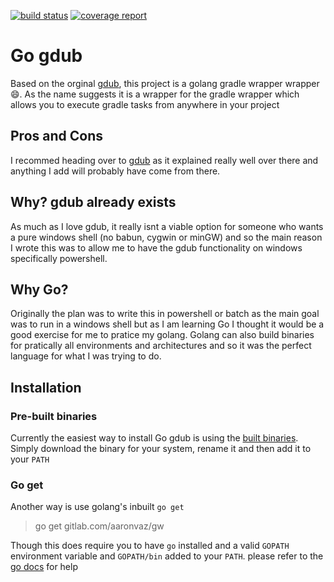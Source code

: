 [![build status](https://gitlab.com/aaronvaz/gw/badges/master/build.svg)](https://gitlab.com/aaronvaz/gw/commits/master) [![coverage report](https://gitlab.com/aaronvaz/gw/badges/master/coverage.svg)](https://gitlab.com/aaronvaz/gw/commits/master)

# Go gdub
Based on the orginal [gdub](https://github.com/dougborg/gdub), this project is a golang gradle wrapper wrapper :smile:. 
As the name suggests it is a wrapper for the gradle wrapper which allows you to execute gradle tasks from anywhere in your project

## Pros and Cons
I recommed heading over to [gdub](https://github.com/dougborg/gdub) as it explained really well over there and anything I add will probably have come from there.

## Why? gdub already exists
As much as I love gdub, it really isnt a viable option for someone who wants a pure windows shell (no babun, cygwin or minGW) and so the main reason I wrote this was
to allow me to have the gdub functionality on windows specifically powershell.

## Why Go?
Originally the plan was to write this in powershell or batch as the main goal was to run in a windows shell but as I am learning Go I thought it would be a good exercise for me to pratice my golang. Golang can
also build binaries for pratically all environments and architectures and so it was the perfect language for what I was trying to do.

## Installation
### Pre-built binaries
Currently the easiest way to install Go gdub is using the [built binaries](https://gitlab.com/aaronvaz/gw/builds). Simply download the binary for your system, rename it and then add it to your `PATH`

### Go get
Another way is use golang's inbuilt `go get`
>go get gitlab.com/aaronvaz/gw

Though this does require you to have `go` installed and a valid `GOPATH` environment variable and `GOPATH/bin` added to your `PATH`. please refer to the [go docs](https://golang.org/doc/install) for help
